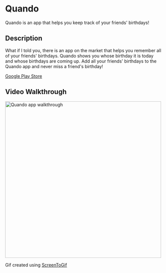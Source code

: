 # Quando

Quando is an app that helps you keep track of your friends' birthdays!

## Description

What if I told you, there is an app on the market that helps you remember all of your friends' birthdays. Quando shows you whose birthday it is today and whose birthdays are coming up. Add all your friends' birthdays to the Quando app and never miss a friend's birthday!

[Google Play Store](https://play.google.com/store/apps/details?id=com.nicholaspiazza.quando)

## Video Walkthrough
<img height="500px" title="Quando app walkthrough" src="walkthrough.gif" alt="Quando app walkthrough"/>

Gif created using [ScreenToGif](https://www.screentogif.com/)
